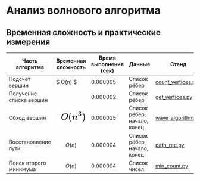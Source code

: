 # Анализ волнового алгоритма

## Временная сложность и практические измерения

| Часть алгоритма         | Временная сложность | Время выполнения (сек) | Данные                          | Стенд                                                                 |
|--------------------------|---------------------|-------------------------|---------------------------------|----------------------------------------------------------------------|
| Подсчет вершин           | $ O(n) $               | 0.000005                | Список рёбер                   | [count_vertices.py](https://github.com/Tamara210/dz1/blob/main/count_vertices.py) |
| Получение списка вершин  |               | 0.000002                | Список рёбер                   | [get_vertices.py](https://github.com/Tamara210/dz1/blob/main/get_vertices.py)     |
| Обход вершин             |  ![alt text](image.png)          | 0.000015                | Список рёбер, начало, конец              | [wave_algorithm.py](https://github.com/Tamara210/dz1/blob/main/wave_algorithm.py) |
| Восстановление пути      | $$ O(n) $$              | 0.000004                | Список рёбер, начало, конец              | [path_rec.py](https://github.com/Tamara210/dz1/blob/main/path_rec.py)             |
| Поиск второго минимума   | $$ O(n) $$                 | 0.000004                | Список чисел                   | [min_count.py](https://github.com/Tamara210/dz1/blob/main/min_count.py)           |
